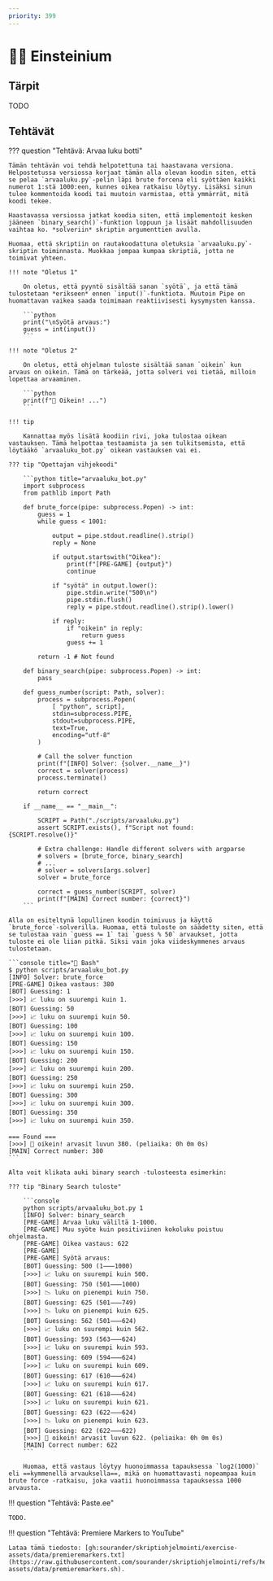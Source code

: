 ```yaml
---
priority: 399
---
```


# 👨‍🔬 Einsteinium

## Tärpit

TODO

## Tehtävät

??? question "Tehtävä: Arvaa luku botti"

    Tämän tehtävän voi tehdä helpotettuna tai haastavana versiona. Helpostetussa versiossa korjaat tämän alla olevan koodin siten, että se pelaa `arvaaluku.py`-pelin läpi brute forcena eli syöttäen kaikki numerot 1:stä 1000:een, kunnes oikea ratkaisu löytyy. Lisäksi sinun tulee kommentoida koodi tai muutoin varmistaa, että ymmärrät, mitä koodi tekee.
    
    Haastavassa versiossa jatkat koodia siten, että implementoit kesken jääneen `binary_search()`-funktion loppuun ja lisäät mahdollisuuden vaihtaa ko. *solveriin* skriptin argumenttien avulla.

    Huomaa, että skriptiin on rautakoodattuna oletuksia `arvaaluku.py`-skriptin toiminnasta. Muokkaa jompaa kumpaa skriptiä, jotta ne toimivat yhteen.

    !!! note "Oletus 1"

        On oletus, että pyyntö sisältää sanan `syötä`, ja että tämä tulostetaan *erikseen* ennen `input()`-funktiota. Muutoin Pipe on huomattavan vaikea saada toimimaan reaktiivisesti kysymysten kanssa.

        ```python
        print("\nSyötä arvaus:")
        guess = int(input())
        ```

    !!! note "Oletus 2"

        On oletus, että ohjelman tuloste sisältää sanan `oikein` kun arvaus on oikein. Tämä on tärkeää, jotta solveri voi tietää, milloin lopettaa arvaaminen.

        ```python
        print(f"🎉 Oikein! ...")
        ```

    !!! tip 

        Kannattaa myös lisätä koodiin rivi, joka tulostaa oikean vastauksen. Tämä helpottaa testaamista ja sen tulkitsemista, että löytääkö `arvaaluku_bot.py` oikean vastauksen vai ei.

    ??? tip "Opettajan vihjekoodi"

        ```python title="arvaaluku_bot.py"
        import subprocess
        from pathlib import Path

        def brute_force(pipe: subprocess.Popen) -> int:
            guess = 1
            while guess < 1001:

                output = pipe.stdout.readline().strip()
                reply = None

                if output.startswith("Oikea"):
                    print(f"[PRE-GAME] {output}")
                    continue

                if "syötä" in output.lower():
                    pipe.stdin.write("500\n")
                    pipe.stdin.flush()
                    reply = pipe.stdout.readline().strip().lower()
                
                if reply:
                    if "oikein" in reply:
                        return guess
                    guess += 1

            return -1 # Not found

        def binary_search(pipe: subprocess.Popen) -> int:
            pass

        def guess_number(script: Path, solver):
            process = subprocess.Popen(
                [ "python", script],
                stdin=subprocess.PIPE,
                stdout=subprocess.PIPE,
                text=True, 
                encoding="utf-8"
            )

            # Call the solver function
            print(f"[INFO] Solver: {solver.__name__}")
            correct = solver(process)
            process.terminate()

            return correct

        if __name__ == "__main__":
            
            SCRIPT = Path("./scripts/arvaaluku.py")
            assert SCRIPT.exists(), f"Script not found: {SCRIPT.resolve()}"
            
            # Extra challenge: Handle different solvers with argparse
            # solvers = [brute_force, binary_search]
            # ...
            # solver = solvers[args.solver]
            solver = brute_force

            correct = guess_number(SCRIPT, solver)
            print(f"[MAIN] Correct number: {correct}")
        ```

    Alla on esiteltynä lopullinen koodin toimivuus ja käyttö `brute_force`-solverilla. Huomaa, että tuloste on säädetty siten, että se tulostaa vain `guess == 1` tai `guess % 50` arvaukset, jotta tuloste ei ole liian pitkä. Siksi vain joka viideskymmenes arvaus tulostetaan.

    ```console title="🐳 Bash"
    $ python scripts/arvaaluku_bot.py 
    [INFO] Solver: brute_force
    [PRE-GAME] Oikea vastaus: 380
    [BOT] Guessing: 1
    [>>>] 📈 luku on suurempi kuin 1.
    [BOT] Guessing: 50
    [>>>] 📈 luku on suurempi kuin 50.
    [BOT] Guessing: 100
    [>>>] 📈 luku on suurempi kuin 100.
    [BOT] Guessing: 150
    [>>>] 📈 luku on suurempi kuin 150.
    [BOT] Guessing: 200
    [>>>] 📈 luku on suurempi kuin 200.
    [BOT] Guessing: 250
    [>>>] 📈 luku on suurempi kuin 250.
    [BOT] Guessing: 300
    [>>>] 📈 luku on suurempi kuin 300.
    [BOT] Guessing: 350
    [>>>] 📈 luku on suurempi kuin 350.

    === Found ===
    [>>>] 🎉 oikein! arvasit luvun 380. (peliaika: 0h 0m 0s)
    [MAIN] Correct number: 380
    ```

    Alta voit klikata auki binary search -tulosteesta esimerkin:

    ??? tip "Binary Search tuloste"

        ```console
        python scripts/arvaaluku_bot.py 1
        [INFO] Solver: binary_search
        [PRE-GAME] Arvaa luku väliltä 1-1000.
        [PRE-GAME] Muu syöte kuin positiviinen kokoluku poistuu ohjelmasta.
        [PRE-GAME] Oikea vastaus: 622
        [PRE-GAME] 
        [PRE-GAME] Syötä arvaus:
        [BOT] Guessing: 500 (1⸺1000)
        [>>>] 📈 luku on suurempi kuin 500.
        [BOT] Guessing: 750 (501⸺1000)
        [>>>] 📉 luku on pienempi kuin 750.
        [BOT] Guessing: 625 (501⸺749)
        [>>>] 📉 luku on pienempi kuin 625.
        [BOT] Guessing: 562 (501⸺624)
        [>>>] 📈 luku on suurempi kuin 562.
        [BOT] Guessing: 593 (563⸺624)
        [>>>] 📈 luku on suurempi kuin 593.
        [BOT] Guessing: 609 (594⸺624)
        [>>>] 📈 luku on suurempi kuin 609.
        [BOT] Guessing: 617 (610⸺624)
        [>>>] 📈 luku on suurempi kuin 617.
        [BOT] Guessing: 621 (618⸺624)
        [>>>] 📈 luku on suurempi kuin 621.
        [BOT] Guessing: 623 (622⸺624)
        [>>>] 📉 luku on pienempi kuin 623.
        [BOT] Guessing: 622 (622⸺622)
        [>>>] 🎉 oikein! arvasit luvun 622. (peliaika: 0h 0m 0s)
        [MAIN] Correct number: 622
        ```

        Huomaa, että vastaus löytyy huonoimmassa tapauksessa `log2(1000)` eli ==kymmenellä arvauksella==, mikä on huomattavasti nopeampaa kuin brute force -ratkaisu, joka vaatii huonoimmassa tapauksessa 1000 arvausta.

!!! question "Tehtävä: Paste.ee"

    TODO.

!!! question "Tehtävä: Premiere Markers to YouTube"

    Lataa tämä tiedosto: [gh:sourander/skriptiohjelmointi/exercise-assets/data/premieremarkers.txt](https://raw.githubusercontent.com/sourander/skriptiohjelmointi/refs/heads/main/exercise-assets/data/premieremarkers.sh).
